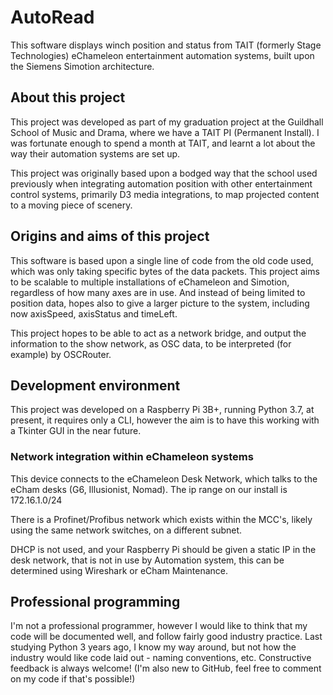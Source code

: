 # AutoRead

This software displays winch position and status from TAIT (formerly Stage Technologies) eChameleon entertainment automation systems, built upon the Siemens Simotion architecture.

## About this project
This project was developed as part of my graduation project at the Guildhall School of Music and Drama, where we have a TAIT PI (Permanent Install). I was fortunate enough to spend a month at TAIT, and learnt a lot about the way their automation systems are set up.

This project was originally based upon a bodged way that the school used previously when integrating automation position with other entertainment control systems, primarily D3 media integrations, to map projected content to a moving piece of scenery.

## Origins and aims of this project
This software is based upon a single line of code from the old code used, which was only taking specific bytes of the data packets. This project aims to be scalable to multiple installations of eChameleon and Simotion, regardless of how many axes are in use. And instead of being limited to position data, hopes also to give a larger picture to the system, including now axisSpeed, axisStatus and timeLeft.

This project hopes to be able to act as a network bridge, and output the information to the show network, as OSC data, to be interpreted (for example) by OSCRouter.

## Development environment
This project was developed on a Raspberry Pi 3B+, running Python 3.7, at present, it requires only a CLI, however the aim is to have this working with a Tkinter GUI in the near future.

### Network integration within eChameleon systems
This device connects to the eChameleon Desk Network, which talks to the eCham desks (G6, Illusionist, Nomad).
The ip range on our install is 172.16.1.0/24

There is a Profinet/Profibus network which exists within the MCC's, likely using the same network switches, on a different subnet.

DHCP is not used, and your Raspberry Pi should be given a static IP in the desk network, that is not in use by Automation system, this can be determined using Wireshark or eCham Maintenance.

## Professional programming
I'm not a professional programmer, however I would like to think that my code will be documented well, and follow fairly good industry practice.
Last studying Python 3 years ago, I know my way around, but not how the industry would like code laid out - naming conventions, etc.
Constructive feedback is always welcome! (I'm also new to GitHub, feel free to comment on my code if that's possible!)
